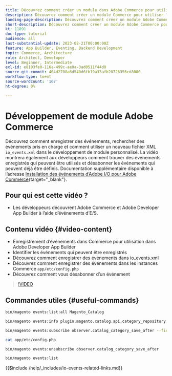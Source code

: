```yaml
---
title: Découvrez comment créer un module dans Adobe Commerce pour utiliser les événements.
description: Découvrez comment créer un module Commerce pour utiliser les événements.
landing-page-description: Découvrez comment créer un module Adobe Commerce pour utiliser les événements.
short-description: Découvrez comment créer un module Adobe Commerce pour utiliser les événements.
kt: 11891
doc-type: tutorial
audience: all
last-substantial-update: 2023-02-21T00:00:00Z
feature: App Builder, Eventing, Backend Development
topic: Commerce, Architecture
role: Architect, Developer
level: Beginner, Intermediate
exl-id: e8103fe0-116a-499c-ae0a-3ad0511f44d0
source-git-commit: 404d2708a6d540d6fb19a33afb20726356cd8000
workflow-type: tm+mt
source-wordcount: '167'
ht-degree: 0%

---
```


# Développement de module Adobe Commerce

Découvrez comment enregistrer des événements, rechercher des événements pris en charge et comment utiliser un nouveau fichier XML `io_events.xml` dans le développement de module personnalisé. La vidéo montrera également aux développeurs comment trouver des événements enregistrés qui peuvent être utilisés et désabonner les événements qui peuvent déjà être définis. Documentation supplémentaire disponible à l’adresse [Installation des événements d’Adobe I/O pour Adobe Commerce](https://developer.adobe.com/commerce/events/get-started/installation/){target="_blank"}.

## Pour qui est cette vidéo ?

* Les développeurs découvrent Adobe Commerce et Adobe Developer App Builder à l’aide d’événements d’E/S.

## Contenu vidéo {#video-content}

* Enregistrement d’événements dans Commerce pour utilisation dans Adobe Developer App Builder
* Identifier les événements qui peuvent être enregistrés
* Découvrez comment enregistrer des événements dans io_events.xml
* Découvrez comment enregistrer des événements dans les instances Commerce `app/etc/config.php`
* Découvrez comment vous désabonner d’un événement

>[!VIDEO](https://video.tv.adobe.com/v/3419835?quality=12&learn=on&captions=fre_fr)

## Commandes utiles {#useful-commands}

```bash
bin/magento events:list:all Magento_Catalog

bin/magento events:info plugin.magento.catalog.api.category_repository.save

bin/magento events:subscribe observer.catalog_category_save_after --fields=entity_id --fields=parent_id

cat app/etc/config.php

bin/magento events:unsubscribe observer.catalog_category_save_after

bin/magento events:list
```

{{$include /help/_includes/io-events-related-links.md}}
